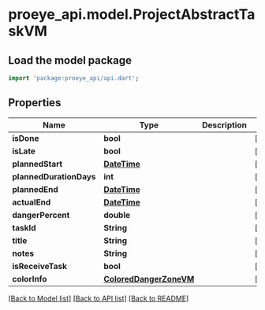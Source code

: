 # proeye_api.model.ProjectAbstractTaskVM

## Load the model package
```dart
import 'package:proeye_api/api.dart';
```

## Properties
Name | Type | Description | Notes
------------ | ------------- | ------------- | -------------
**isDone** | **bool** |  | [optional] 
**isLate** | **bool** |  | [optional] 
**plannedStart** | [**DateTime**](DateTime.md) |  | [optional] 
**plannedDurationDays** | **int** |  | [optional] 
**plannedEnd** | [**DateTime**](DateTime.md) |  | [optional] 
**actualEnd** | [**DateTime**](DateTime.md) |  | [optional] 
**dangerPercent** | **double** |  | [optional] 
**taskId** | **String** |  | [optional] 
**title** | **String** |  | [optional] 
**notes** | **String** |  | [optional] 
**isReceiveTask** | **bool** |  | [optional] 
**colorInfo** | [**ColoredDangerZoneVM**](ColoredDangerZoneVM.md) |  | [optional] 

[[Back to Model list]](../README.md#documentation-for-models) [[Back to API list]](../README.md#documentation-for-api-endpoints) [[Back to README]](../README.md)


